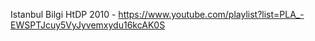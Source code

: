 Istanbul Bilgi HtDP 2010 - https://www.youtube.com/playlist?list=PLA_-EWSPTJcuy5VyJyvemxydu16kcAK0S 